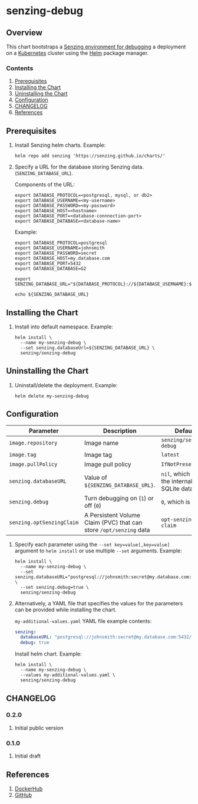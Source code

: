 # senzing-debug

## Overview

This chart bootstraps a
[Senzing environment for debugging](https://github.com/Senzing/docker-senzing-debug)
a deployment on a
[Kubernetes](http://kubernetes.io)
cluster using the
[Helm](https://helm.sh) package manager.

### Contents

1. [Prerequisites](#prerequisites)
1. [Installing the Chart](#installing-the-chart)
1. [Uninstalling the Chart](#uninstalling-the-chart)
1. [Configuration](#configuration)
1. [CHANGELOG](#changelog)
1. [References](#references)

## Prerequisites

1. Install Senzing helm charts. Example:

    ```console
    helm repo add senzing 'https://senzing.github.io/charts/'
    ```

1. Specify a URL for the database storing Senzing data. (`SENZING_DATABASE_URL`).

    Components of the URL:

    ```console
    export DATABASE_PROTOCOL=<postgresql, mysql, or db2>
    export DATABASE_USERNAME=<my-username>
    export DATABASE_PASSWORD=<my-password>
    export DATABASE_HOST=<hostname>
    export DATABASE_PORT=<database-connnection-port>
    export DATABASE_DATABASE=<database-name>
    ```

    Example:

    ```console
    export DATABASE_PROTOCOL=postgresql
    export DATABASE_USERNAME=johnsmith
    export DATABASE_PASSWORD=secret
    export DATABASE_HOST=my.database.com
    export DATABASE_PORT=5432
    export DATABASE_DATABASE=G2

    export SENZING_DATABASE_URL="${DATABASE_PROTOCOL}://${DATABASE_USERNAME}:${DATABASE_PASSWORD}@${DATABASE_HOST}:${DATABASE_PORT}/${DATABASE_DATABASE}"

    echo ${SENZING_DATABASE_URL}
    ```

## Installing the Chart

1. Install into default namespace. Example:

    ```console
    helm install \
      --name my-senzing-debug \
      --set senzing.databaseUrl=${SENZING_DATABASE_URL} \
      senzing/senzing-debug
    ```

## Uninstalling the Chart

1. Uninstall/delete the deployment. Example:

    ```console
    helm delete my-senzing-debug
    ```

## Configuration

| Parameter | Description | Default |
|-----------|-------------|---------|
| `image.repository` | Image name | `senzing/senzing-debug` |
| `image.tag` | Image tag | `latest` |
| `image.pullPolicy` | Image pull policy | `IfNotPresent` |
| `senzing.databaseURL` | Value of `${SENZING_DATABASE_URL}`. | `nil`, which uses the internal SQLite database. |
| `senzing.debug` | Turn debugging on (`1`) or off (`0`) | `0`, which is off. |
| `senzing.optSenzingClaim` | A Persistent Volume Claim (PVC) that can store `/opt/senzing` data | `opt-senzing-claim` |

1. Specify each parameter using the `--set key=value[,key=value]` argument to `helm install` or use multiple `--set` arguments. Example:

    ```console
    helm install \
      --name my-senzing-debug \
      --set senzing.databaseURL="postgresql://johnsmith:secret@my.database.com:5432/G2" \
      --set senzing.debug=true \
      senzing/senzing-debug
    ```

1. Alternatively, a YAML file that specifies the values for the parameters can be provided while installing the chart.

    `my-additional-values.yaml` YAML file example contents:

    ```yaml
    senzing:
      databaseURL: "postgresql://johnsmith:secret@my.database.com:5432/G2"
      debug: true
    ```

    Install helm chart. Example:

    ```console
    helm install \
      --name my-senzing-debug \
      --values my-additional-values.yaml \
      senzing/senzing-debug
    ```

## CHANGELOG

### 0.2.0

1. Initial public version

### 0.1.0

1. Initial draft

## References

1. [DockerHub](https://hub.docker.com/r/senzing/senzing-debug)
1. [GitHub](https://github.com/Senzing/docker-senzing-debug)
